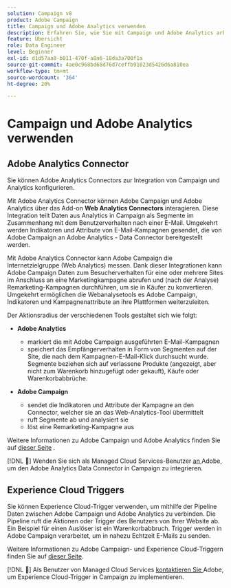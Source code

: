 ```yaml
---
solution: Campaign v8
product: Adobe Campaign
title: Campaign und Adobe Analytics verwenden
description: Erfahren Sie, wie Sie mit Campaign und Adobe Analytics arbeiten.
feature: Übersicht
role: Data Engineer
level: Beginner
exl-id: d1d57aa8-b811-470f-a8a6-18da3a700f1a
source-git-commit: 4ae0c968bd68d76d7ceffb91023d5426d6a810ea
workflow-type: tm+mt
source-wordcount: '364'
ht-degree: 20%

---
```


# Campaign und Adobe Analytics verwenden


## Adobe Analytics Connector

Sie können Adobe Analytics Connectors zur Integration von Campaign und Analytics konfigurieren.

Mit Adobe Analytics Connector können Adobe Campaign und Adobe Analytics über das Add-on **Web Analytics Connectors** interagieren. Diese Integration teilt Daten aus Analytics in Campaign als Segmente im Zusammenhang mit dem Benutzerverhalten nach einer E-Mail. Umgekehrt werden Indikatoren und Attribute von E-Mail-Kampagnen gesendet, die von Adobe Campaign an Adobe Analytics - Data Connector bereitgestellt werden.

Mit Adobe Analytics Connector kann Adobe Campaign die Internetzielgruppe (Web Analytics) messen. Dank dieser Integrationen kann Adobe Campaign Daten zum Besucherverhalten für eine oder mehrere Sites im Anschluss an eine Marketingkampagne abrufen und (nach der Analyse) Remarketing-Kampagnen durchführen, um sie in Käufer zu konvertieren. Umgekehrt ermöglichen die Webanalysetools es Adobe Campaign, Indikatoren und Kampagnenattribute an ihre Plattformen weiterzuleiten.

Der Aktionsradius der verschiedenen Tools gestaltet sich wie folgt:

* **Adobe Analytics**

   * markiert die mit Adobe Campaign ausgeführten E-Mail-Kampagnen
   * speichert das Empfängerverhalten in Form von Segmenten auf der Site, die nach dem Kampagnen-E-Mail-Klick durchsucht wurde. Segmente beziehen sich auf verlassene Produkte (angezeigt, aber nicht zum Warenkorb hinzugefügt oder gekauft), Käufe oder Warenkorbabbrüche.

* **Adobe Campaign**

   * sendet die Indikatoren und Attribute der Kampagne an den Connector, welcher sie an das Web-Analytics-Tool übermittelt
   * ruft Segmente ab und analysiert sie
   * löst eine Remarketing-Kampagne aus

Weitere Informationen zu Adobe Campaign und Adobe Analytics finden Sie auf [dieser Seite](https://experienceleague.adobe.com/docs/campaign-classic/using/getting-started/connectors/adobe-analytics-data-connector.html) .

[!DNL :speech_balloon:]  Wenden Sie sich als Managed Cloud Services-Benutzer  [an ](../start/campaign-faq.md#support) Adobe, um den Adobe Analytics Data Connector in Campaign zu integrieren.


## Experience Cloud Triggers

Sie können Experience Cloud-Trigger verwenden, um mithilfe der Pipeline Daten zwischen Adobe Campaign und Adobe Analytics zu verbinden. Die Pipeline ruft die Aktionen oder Trigger des Benutzers von Ihrer Website ab. Ein Beispiel für einen Auslöser ist ein Warenkorbabbruch. Trigger werden in Adobe Campaign verarbeitet, um in nahezu Echtzeit E-Mails zu senden.

Weitere Informationen zu Adobe Campaign- und Experience Cloud-Triggern finden Sie auf [dieser Seite](https://experienceleague.adobe.com/docs/campaign-classic/using/integrating-with-adobe-experience-cloud/experience-triggers/about-triggers.html?lang=en).

[!DNL :speech_balloon:]  Als Benutzer von Managed Cloud Services  [kontaktieren Sie ](../start/campaign-faq.md#support) Adobe, um Experience Cloud-Trigger in Campaign zu implementieren.
